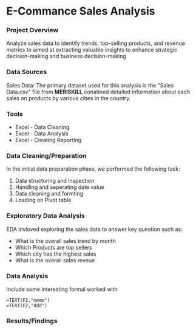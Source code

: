 # E-Commance Sales Analysis

### Project Overview

Analyze sales data to identify trends, top-selling products, and revenue metrics to aimed at extracting valuable insights to enhance strategic decision-making and business decision-making

### Data Sources

Sales Data: The primary dataset used for this analysis is the "Sales Data.csv" file from **MERISKILL** conatined detailed information about each sales on products by various cities in the country.

### Tools 

- Excel - Data Cleaning
- Excel - Data Analysis
- Excel - Creating Reporting

### Data Cleaning/Preparation

In the initial data preparation phase, we performed the following task:

1. Data structuring and inspection
2. Handling and seperating date value
3. Data cleaning and formting
4. Loading on Pivot table

### Exploratory Data Analysis

EDA invloved exploring the sales data to answer key question such as:

- What is the overall sales trend by month
- Which Products are top sellers
- Which city has the highest sales
- What is the overall sales reveue

### Data Analysis

Include some interesting formal worked with

``` Excel
=TEXT(F2,"mmmm")
=TEXT(F2,"ddd")
```

### Results/Findings



